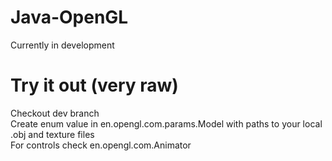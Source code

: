 # Java-OpenGL
Currently in development

# Try it out (very raw)
Checkout dev branch<br>
Create enum value in en.opengl.com.params.Model with paths to your local .obj and texture files<br>
For controls check en.opengl.com.Animator
